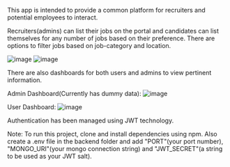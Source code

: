 This app is intended to provide a common platform for recruiters and potential employees to interact.

Recruiters(admins) can list their jobs on the portal and candidates can list themselves for any number of jobs based on their preference. There are options to filter jobs based on job-category and location.

![image](https://github.com/Chance510/Job-Portal/assets/133565853/8869f8fc-c52e-4f13-a7ce-fa26b453c44b)
![image](https://github.com/Chance510/Job-Portal/assets/133565853/84ca30b6-3ff7-4cbb-affb-7d1417eb1f01)


There are also dashboards for both users and admins to view pertinent information.

Admin Dashboard(Currently has dummy data):
![image](https://github.com/Chance510/Job-Portal/assets/133565853/84d70de2-c929-4c5a-b273-8b5bc3de2f89)

User Dashboard:
![image](https://github.com/Chance510/Job-Portal/assets/133565853/aea6d399-6378-4d7a-afe4-062c2920eb2c)


Authentication has been managed using JWT technology.

Note: To run this project, clone and install dependencies using npm. Also create a .env file in the backend folder and add "PORT"(your port number), "MONGO_URI"(your mongo connection string) and "JWT_SECRET"(a string to be used as your JWT salt). 
